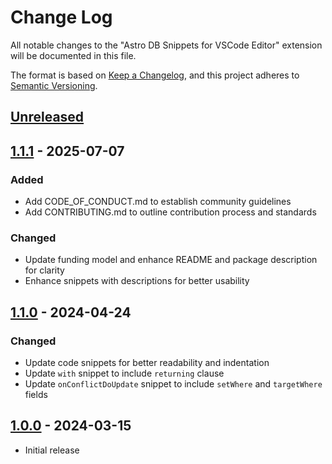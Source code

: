 # Change Log

All notable changes to the "Astro DB Snippets for VSCode Editor" extension will be documented in this file.

The format is based on [Keep a Changelog](https://keepachangelog.com/en/1.0.0/),
and this project adheres to [Semantic Versioning](https://semver.org/spec/v2.0.0.html).

## [Unreleased]

## [1.1.1] - 2025-07-07

### Added

- Add CODE_OF_CONDUCT.md to establish community guidelines
- Add CONTRIBUTING.md to outline contribution process and standards

### Changed

- Update funding model and enhance README and package description for clarity
- Enhance snippets with descriptions for better usability

## [1.1.0] - 2024-04-24

### Changed

- Update code snippets for better readability and indentation
- Update `with` snippet to include `returning` clause
- Update `onConflictDoUpdate` snippet to include `setWhere` and `targetWhere` fields

## [1.0.0] - 2024-03-15

- Initial release

[unreleased]: https://github.com/ManuelGil/vscode-astrodb-snippets/compare/v1.1.1...HEAD
[1.1.1]: https://github.com/ManuelGil/vscode-astrodb-snippets/compare/v1.1.0...v1.1.1
[1.1.0]: https://github.com/ManuelGil/vscode-astrodb-snippets/compare/v1.0.0...v1.1.0
[1.0.0]: https://github.com/ManuelGil/vscode-astrodb-snippets/releases/tag/v1.0.0
